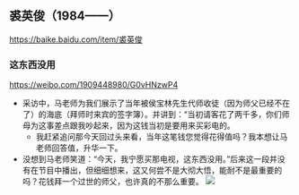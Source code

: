 ## 裘英俊（1984——）
https://baike.baidu.com/item/裘英俊
### 这东西没用
https://weibo.com/1909448980/G0vHNzwP4
- 采访中，马老师为我们展示了当年被侯宝林先生代师收徒（因为师父已经不在了）的海底（拜师时来宾的签字簿）。并讲到：“当初请客花了两千多，你们师母为这事差点跟我吵起来，因为这钱当初是要用来买彩电的。
  - 我赶紧追问那今天回过头来看，当年这笔钱您觉得花得值吗？我本想让马老师回答值，升华一下。
- 没想到马老师笑道：“今天，我宁愿买那电视，这东西没用。”后来这一段并没有在节目中播出，但细细想来，这又何尝不是大彻大悟，能耐不是最重要的吗？花钱拜一个过世的师父，也许真的不那么重要。
![](https://wx2.sinaimg.cn/mw690/71cfe114ly1fnwge9vb18j23vc2kw000.jpg)